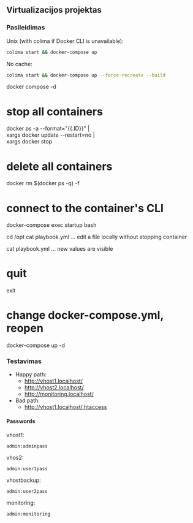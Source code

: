 ## Virtualizacijos projektas

### Pasileidimas

Unix (with colima if Docker CLI is unavailable):

```bash
colima start && docker-compose up
```

No cache:

```bash
colima start && docker-compose up --force-recreate --build
```

docker compose -d

# stop all containers

docker ps -a --format="{{.ID}}" | \
 xargs docker update --restart=no | \
 xargs docker stop

# delete all containers

docker rm $(docker ps -q) -f

# connect to the container's CLI

docker-compose exec startup bash

cd /opt
cat playbook.yml
... edit a file locally without stopping container

cat playbook.yml
... new values are visible

# quit

exit

# change docker-compose.yml, reopen

docker-compose up -d

### Testavimas

- Happy path:
  - http://vhost1.localhost/
  - http://vhost2.localhost/
  - http://monitoring.localhost/
- Bad path:
  - http://vhost1.localhost/.htaccess

#### Passwords

vhost1:

    admin:adminpass

vhos2:

    admin:user1pass

vhostbackup:

    admin:user2pass

monitoring:

    admin:monitoring
